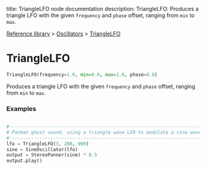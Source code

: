 title: TriangleLFO node documentation
description: TriangleLFO: Produces a triangle LFO with the given `frequency` and `phase` offset, ranging from `min` to `max`.

[Reference library](../../index.md) > [Oscillators](../index.md) > [TriangleLFO](index.md)

# TriangleLFO

```python
TriangleLFO(frequency=1.0, min=0.0, max=1.0, phase=0.0)
```

Produces a triangle LFO with the given `frequency` and `phase` offset, ranging from `min` to `max`.

### Examples

```python

#-----------------------------------------------------------------------------------
# Pacman ghost sound, using a triangle wave LFO to modulate a sine wave's frequency
#-----------------------------------------------------------------------------------
lfo = TriangleLFO(3, 200, 900)
sine = SineOscillator(lfo)
output = StereoPanner(sine) * 0.5
output.play()

```

